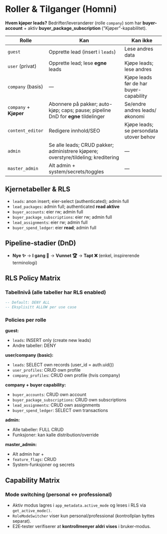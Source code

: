 # Roller & Tilganger (Homni)

**Hvem kjøper leads?** Bedrifter/leverandører (rolle `company`) som har **buyer-account** + aktiv **buyer_package_subscription** ("Kjøper"-kapabilitet).

| Rolle | Kan | Kan ikke |
|---|---|---|
| `guest` | Opprette lead (insert i `leads`) | Lese andres data |
| `user` (privat) | Opprette lead; lese **egne** leads | Kjøpe leads; lese andres |
| `company` (basis) | — | Kjøpe leads før de har buyer-capability |
| `company` + **Kjøper** | Abonnere på pakker; auto-kjøp; caps; pause; pipeline DnD for **egne** tildelinger | Se/endre andres leads/økonomi |
| `content_editor` | Redigere innhold/SEO | Kjøpe leads; se persondata utover behov |
| `admin` | Se alle leads; CRUD pakker; administrere kjøpere; overstyre/tildeling; kreditering | — |
| `master_admin` | Alt admin + system/secrets/toggles | — |

## Kjernetabeller & RLS
- `leads`: anon insert; eier-select (authenticated); admin full
- `lead_packages`: admin full; authenticated **read aktive**
- `buyer_accounts`: eier rw; admin full
- `buyer_package_subscriptions`: eier rw; admin full
- `lead_assignments`: eier rw; admin full
- `buyer_spend_ledger`: eier **read**; admin full

## Pipeline-stadier (DnD)
- **Nye ✨** → **I gang 🚀** → **Vunnet 🏆** → **Tapt ❌** (enkel, inspirerende terminologi)

## RLS Policy Matrix

### Tabellnivå (alle tabeller har RLS enabled)
```sql
-- Default: DENY ALL
-- Eksplisitt ALLOW per use case
```

### Policies per rolle
**guest:**
- `leads`: INSERT only (create new leads)
- Andre tabeller: DENY

**user/company (basic):**
- `leads`: SELECT own records (user_id = auth.uid())
- `user_profiles`: CRUD own profile
- `company_profiles`: CRUD own profile (hvis company)

**company + buyer capability:**
- `buyer_accounts`: CRUD own account
- `buyer_package_subscriptions`: CRUD own subscriptions
- `lead_assignments`: CRUD own assignments
- `buyer_spend_ledger`: SELECT own transactions

**admin:**
- Alle tabeller: FULL CRUD
- Funksjoner: kan kalle distribution/override

**master_admin:**
- Alt admin har +
- `feature_flags`: CRUD
- System-funksjoner og secrets

## Capability Matrix

### Mode switching (personal ↔ professional)
- Aktiv modus lagres i `app_metadata.active_mode` og leses i RLS via `get_active_mode()`.
- `RoleModeSwitcher` viser kun personal/professional (kontrollplan byttes separat).
- E2E‑tester verifiserer at **kontrollmenyer aldri vises** i bruker‑modus.